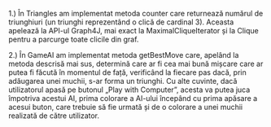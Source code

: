 1.) În Triangles am implementat metoda counter care returnează numărul de triunghiuri (un triunghi reprezentând o clică de cardinal 3). Aceasta apelează la API-ul Graph4J, mai exact la MaximalCliqueIterator și la Clique pentru a parcurge toate clicile din graf.

2.) În GameAI am implementat metoda getBestMove care, apelând la metoda descrisă mai sus, determină care ar fi cea mai bună mișcare care ar putea fi făcută în momentul de față, verificând la fiecare pas dacă, prin adăugarea unei muchii, s-ar forma un triunghi. Cu alte cuvinte, dacă utilizatorul apasă pe butonul „Play with Computer”, acesta va putea juca împotriva acestui AI, prima colorare a AI-ului începând cu prima apăsare a acesui buton, care trebuie să fie urmată și de o colorare a unei muchii realizată de către utilizator.